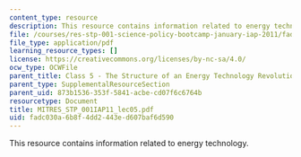 ```yaml
---
content_type: resource
description: This resource contains information related to energy technology.
file: /courses/res-stp-001-science-policy-bootcamp-january-iap-2011/fadc030a6b8f4dd2443ed607baf6d590_MITRES_STP_001IAP11_lec05.pdf
file_type: application/pdf
learning_resource_types: []
license: https://creativecommons.org/licenses/by-nc-sa/4.0/
ocw_type: OCWFile
parent_title: Class 5 - The Structure of an Energy Technology Revolution
parent_type: SupplementalResourceSection
parent_uid: 873b1536-353f-5841-acbe-cd07f6c6764b
resourcetype: Document
title: MITRES_STP_001IAP11_lec05.pdf
uid: fadc030a-6b8f-4dd2-443e-d607baf6d590
---
```

This resource contains information related to energy technology.